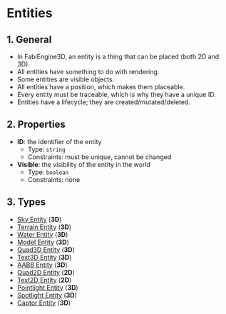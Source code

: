 # Entities

## 1. General

- In FabiEngine3D, an entity is a thing that can be placed (both 2D and 3D).
- All entities have something to do with rendering.
- Some entities are visible objects.
- All entities have a position, which makes them placeable.
- Every entity must be traceable, which is why they have a unique ID.
- Entities have a lifecycle; they are created/mutated/deleted.

## 2. Properties

- **ID**: the identifier of the entity
  - Type: `string`
  - Constraints: must be unique, cannot be changed
- **Visible**: the visibility of the entity in the world
  - Type: `boolean`
  - Constraints: none

## 3. Types

- [Sky Entity](SKY_ENTITY.md) (**3D**)
- [Terrain Entity](TERRAIN_ENTITY.md) (**3D**)
- [Water Entity](WATER_ENTITY.md) (**3D**)
- [Model Entity](MODEL_ENTITY.md) (**3D**)
- [Quad3D Entity](QUAD3D_ENTITY.md) (**3D**)
- [Text3D Entity](TEXT3D_ENTITY.md) (**3D**)
- [AABB Entity](AABB_ENTITY.md) (**3D**)
- [Quad2D Entity](QUAD2D_ENTITY.md) (**2D**)
- [Text2D Entity](TEXT2D_ENTITY.md) (**2D**)
- [Pointlight Entity](POINTLIGHT_ENTITY.md) (**3D**)
- [Spotlight Entity](SPOTLIGHT_ENTITY.md) (**3D**)
- [Captor Entity](CAPTOR_ENTITY.md) (**3D**)
